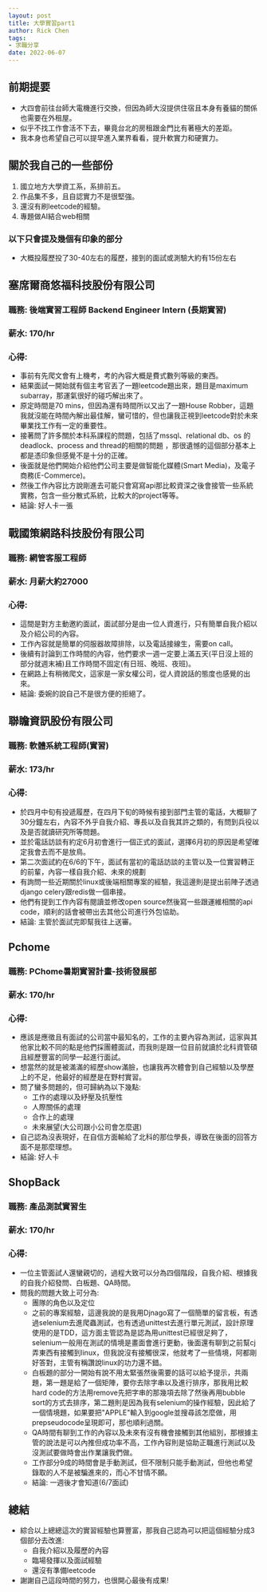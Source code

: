 ```yaml
---
layout: post
title: 大學實習part1
author: Rick Chen
tags:
- 求職分享
date: 2022-06-07  
---
```


## 前期提要
* 大四會前往台師大電機進行交換，但因為師大沒提供住宿且本身有養貓的關係也需要在外租屋。
* 似乎不找工作會活不下去，畢竟台北的房租跟金門比有著極大的差距。
* 我本身也希望自己可以提早進入業界看看，提升軟實力和硬實力。

## 關於我自己的一些部份
1. 國立地方大學資工系，系排前五。
2. 作品集不多，且自認實力不是很堅強。
3. 還沒有刷leetcode的經驗。
4. 專題做AI結合web相關

### 以下只會提及幾個有印象的部分
* 大概投履歷投了30-40左右的履歷，接到的面試或測驗大約有15份左右

## 塞席爾商悠福科技股份有限公司
### 職務: 後端實習工程師 Backend Engineer Intern (長期實習)
### 薪水: 170/hr
### 心得:
* 事前有先爬文會有上機考，考的內容大概是費式數列等級的東西。
* 結果面試一開始就有個主考官丟了一題leetcode題出來，題目是maximum subarray，那運氣很好的碰巧解出來了。
* 原定時間是70 mins，但因為還有時間所以又出了一題House Robber，這題我就沒能在時間內解出最佳解，蠻可惜的，但也讓我正視到leetcode對於未來畢業找工作有一定的重要性。
* 接著問了許多關於本科系課程的問題，包括了mssql、relational db、os 的deadlock、process and thread的相關的問題 ，那很遺憾的這個部分基本上都是憑印象但感覺不是十分的正確。
* 後面就是他們開始介紹他們公司主要是做智能化媒體(Smart Media)，及電子商務(E-Commerce)。
* 然後工作內容比方說剛進去可能只會寫寫api那比較資深之後會接管一些系統實務，包含一些分散式系統，比較大的project等等。
* 結論: 好人卡一張

## 戰國策網路科技股份有限公司 
### 職務: 網管客服工程師
### 薪水: 月薪大約27000
### 心得:
* 這間是對方主動邀約面試，面試部分是由一位人資進行，只有簡單自我介紹以及介紹公司的內容。
* 工作內容就是簡單的伺服器故障排除，以及電話接線生，需要on call。
* 後續有討論到工作時間的內容，他們要求一週一定要上滿五天(平日沒上班的部分就週末補)且工作時間不固定(有日班、晚班、夜班)。
* 在網路上有稍微爬文，這家是一家女權公司，從人資說話的態度也感覺的出來。
* 結論: 委婉的說自己不是很方便的拒絕了。

## 聯瞻資訊股份有限公司 
### 職務: 軟體系統工程師(實習)
### 薪水: 173/hr
### 心得:
* 於四月中旬有投遞履歷，在四月下旬的時候有接到部門主管的電話，大概聊了30分鐘左右，內容不外乎自我介紹、專長以及自我其許之類的，有問到兵役以及是否就讀研究所等問題。
* 並於電話訪談有約定6月初會進行一個正式的面試，選擇6月初的原因是希望確定我會去而不是放鳥。
* 第二次面試約在6/6的下午，面試有當初的電話訪談的主管以及一位實習轉正的前輩，內容一樣自我介紹、未來的規劃
* 有詢問一些近期關於linux或後端相關專案的經驗，我這邊則是提出前陣子透過django celery跟redis做一個串接。
* 他們有提到工作內容有閱讀並修改open source然後寫一些跟運維相關的api code，順利的話會被帶出去其他公司進行外包協助。
* 結論: 主管於面試完即幫我往上送審。

## Pchome
### 職務: PChome暑期實習計畫-技術發展部
### 薪水: 170/hr
### 心得:
* 應該是應徵且有面試的公司當中最知名的，工作的主要內容為測試，這家與其他家比較不同的點是他們採團體面試，而我則是跟一位目前就讀於北科資管碩且經歷豐富的同學一起進行面試。
* 想當然的就是被滿滿的經歷show滿臉，也讓我再次體會到自己經驗以及學歷上的不足，他最好的經歷是在野村實習。
* 問了蠻多問題的，但可歸納為以下幾點:
   * 工作的處理以及紓壓及抗壓性
   * 人際關係的處理
   * 合作上的處理
   * 未來展望(大公司跟小公司會怎麼選)
* 自己認為沒表現好，在自信方面輸給了北科的那位學長，導致在後面的回答方面不是那麼理想。
* 結論: 好人卡

## ShopBack
### 職務: 產品測試實習生
### 薪水: 170/hr
### 心得:
* 一位主管面試人還蠻親切的，過程大致可以分為四個階段，自我介紹、根據我的自我介紹發問、白板題、QA時間。
* 問我的問題大致上可分為:
   * 團隊的角色以及定位
   * 之前的專案經驗，這邊我說的是我用Djnago寫了一個簡單的留言板，有透過selenium去進爬蟲測試，也有透過unittest去進行單元測試，設計原理使用的是TDD，這方面主管認為是認為用unittest已經很足夠了，selenium一般用在測試的情境是畫面會進行更動，後面還有聊到之前幫cj弄東西有接觸到linux，但我說沒有接觸很深，他就考了一些情境，阿都剛好答對，主管有稱讚說linux的功力還不錯。
   * 白板題的部分一開始有說不用太緊張然後需要的話可以給予提示，共兩題，第一題是給了一個矩陣，要你去除字串以及進行排序，那我用比較hard code的方法用remove先把字串的那幾項去除了然後再用bubble sort的方式去排序，第二題則是因為我有selenium的操作經驗，因此給了一個情境題，如果要把"APPLE"輸入到google並搜尋該怎麼做，用prepseudocode呈現即可，那也順利過關。
   * QA時間有聊到工作的內容以及未來有沒有機會接觸到其他組別，那根據主管的說法是可以內推但成功率不高，工作內容則是協助正職進行測試以及沒測試要做時會出作業讓我們做。
   * 工作部分9成的時間會是手動測試，但不限制只能手動測試，但他也希望錄取的人不是被騙進來的，而心不甘情不願。
   * 結論: 一週後才會知道(6/7面試)

## 總結
* 綜合以上總總這次的實習經驗也算豐富，那我自己認為可以把這個經驗分成3個部分去改進:
  * 自我介紹以及履歷的內容
  * 臨場發揮以及面試經驗
  * 還沒有準備leetcode
* 謝謝自己這段時間的努力，也很開心最後有成果!
